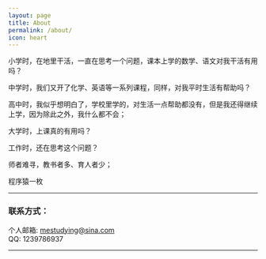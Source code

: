 ```yaml
---
layout: page
title: About
permalink: /about/
icon: heart
---
```


小学时，在地里干活，一直在思考一个问题，课本上学的数学、语文对我干活有用吗？

中学时，我们又开了化学、英语等一系列课程，同样，对我平时生活有帮助吗？

高中时，我似乎想明白了，学校里学的，对生活一点帮助都没有，但是我还得继续上学，因为除此之外，我什么都不会；

大学时，上课真的有用吗？

工作时，还在思考这个问题？

师者难寻，教书者多、育人者少；

程序猿一枚  

----

### 联系方式：        

个人邮箱: [mestudying@sina.com](mailto:mestudying@sina.com)     
QQ: 1239786937

----

